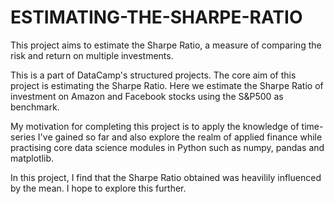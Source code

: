 # ESTIMATING-THE-SHARPE-RATIO
This project aims to estimate the Sharpe Ratio, a measure of comparing the risk and return on multiple investments. 

This is a part of DataCamp's structured projects. The core aim of this project is estimating the Sharpe Ratio. Here we estimate the Sharpe Ratio of investment on Amazon and Facebook stocks using the S&P500 as benchmark.

My motivation for completing this project is to apply the knowledge of time-series I've gained so far and also explore the realm of applied finance while practising core data science modules in Python such as numpy, pandas and matplotlib.

In this project, I find that the Sharpe Ratio obtained was heavilily influenced by the mean. I hope to explore this further.
